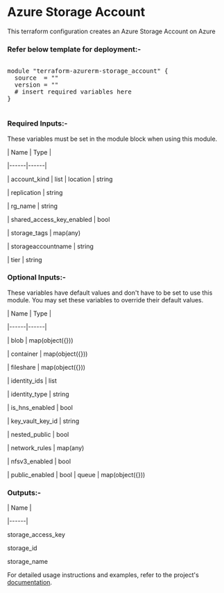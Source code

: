 # Azure Storage Account

This terraform configuration creates an Azure Storage Account on Azure

### Refer below template for deployment:-

<pre>

module "terraform-azurerm-storage_account" {
  source  = ""
  version = ""
  # insert required variables here
}

</pre>


### Required Inputs:-


These variables must be set in the module block when using this module.


| Name | Type |

|------|------|

| account_kind | list
| location |  string

| replication | string

| rg_name | string

| shared_access_key_enabled | bool

| storage_tags | map(any)

| storageaccountname | string

| tier | string


### Optional Inputs:-


These variables have default values and don't have to be set to use this module. You may set these variables to override their default values.


| Name | Type |

|------|------|

| blob | map(object({}))

| container | map(object({}))

| fileshare | map(object({}))

| identity_ids | list

| identity_type | string

| is_hns_enabled | bool

| key_vault_key_id | string

| nested_public | bool

| network_rules | map(any)

| nfsv3_enabled | bool

| public_enabled | bool
| queue |  map(object({}))


### Outputs:-


| Name |

|------|

storage_access_key

storage_id

storage_name


For detailed usage instructions and examples, refer to the project's [documentation](https://registry.terraform.io/providers/hashicorp/azurerm/latest/docs/resources/storage_account).
